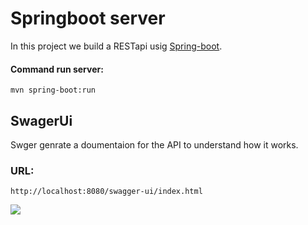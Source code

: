 # Springboot server
In this project we build a RESTapi usig [Spring-boot](https://github.com/topics/spring-boot).
#### Command run server:
    mvn spring-boot:run

## SwagerUi
Swger genrate a doumentaion for the API to understand how it works.
### URL:
    http://localhost:8080/swagger-ui/index.html
![](images/main.png)


